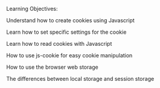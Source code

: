 Learning Objectives:

Understand how to create cookies using Javascript

Learn how to set specific settings for the cookie

Learn how to read cookies with Javascript

How to use js-cookie for easy cookie manipulation

How to use the browser web storage

The differences between local storage and session storage